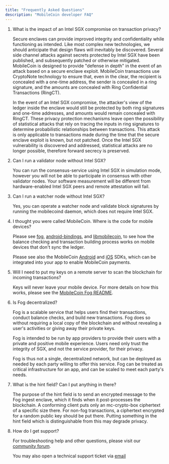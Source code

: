 ```yaml
---
title: "Frequently Asked Questions"
description: "MobileCoin developer FAQ"
---
```


1. What is the impact of an Intel SGX compromise on transaction privacy?

    Secure enclaves can provide improved integrity and confidentiality while functioning as intended. Like most complex new technologies, we should anticipate that design flaws will inevitably be discovered. Several side channel attacks against secrets protected by Intel SGX have been published, and subsequently patched or otherwise mitigated. MobileCoin is designed to provide "defense in depth" in the event of an attack based on a secure enclave exploit. MobileCoin transactions use CryptoNote technology to ensure that, even in the clear, the recipient is concealed with a one-time address, the sender is concealed in a ring signature, and the amounts are concealed with Ring Confidential Transactions (RingCT).

    In the event of an Intel SGX compromise, the attacker's view of the ledger inside the enclave would still be protected by both ring signatures and one-time addresses, and amounts would remain concealed with RingCT. These privacy protection mechanisms leave open the possibility of statistical attacks that rely on tracing the inputs in ring signatures to determine probabilistic relationships between transactions. This attack is only applicable to transactions made during the time that the secure enclave exploit is known, but not patched. Once the Intel SGX vulnerability is discovered and addressed, statistical attacks are no longer possible, therefore forward secrecy is preserved.

2. Can I run a validator node without Intel SGX?

    You can run the consensus-service using Intel SGX in simulation mode, however you will not be able to participate in consensus with other validator nodes. Your software measurement will be different from hardware-enabled Intel SGX peers and remote attestation will fail.

3. Can I run a watcher node without Intel SGX?

    Yes, you can operate a watcher node and validate block signatures by running the mobilecoind daemon, which does not require Intel SGX.

4. I thought you were called MobileCoin. Where is the code for mobile devices?

    Please see [fog](https://github.com/mobilecoinfoundation/mobilecoin/blob/master/fog), [android-bindings](https://github.com/mobilecoinfoundation/mobilecoin/blob/master/android-bindings), and [libmobilecoin](https://github.com/mobilecoinfoundation/mobilecoin/blob/master/libmobilecoin), to see how the balance checking and transaction building process works on mobile devices that don't sync the ledger.

    Please see also the MobileCoin [Android](https://github.com/mobilecoinofficial/android-sdk/) and [iOS](https://github.com/mobilecoinofficial/MobileCoin-Swift) SDKs, which can be integrated into your app to enable MobileCoin payments.

5. Will I need to put my keys on a remote server to scan the blockchain for incoming transactions?

    Keys will never leave your mobile device. For more details on how this works, please see the [MobileCoin Fog README](https://github.com/mobilecoinfoundation/mobilecoin/blob/master/fog).

6. Is Fog decentralized?

    Fog is a scalable service that helps users find their transactions, conduct balance checks, and build new transactions. Fog does so without requiring a local copy of the blockchain and without revealing a user's activities or giving away their private keys.

    Fog is intended to be run by app providers to provide their users with a private and positive mobile experience. Users need only trust the integrity of SGX, and not the service provider, for their privacy.

    Fog is thus not a single, decentralized network, but can be deployed as needed by each party willing to offer this service. Fog can be treated as critical infrastructure for an app, and can be scaled to meet each party's needs.

7. What is the hint field? Can I put anything in there?

    The purpose of the hint field is to send an encrypted message to the Fog ingest enclave, which it finds when it post-processes the blockchain. A conforming client puts only an mc-crypto-box ciphertext of a specific size there. For non-fog transactions, a ciphertext encrypted for a random public key should be put there. Putting something in the hint field which is distinguishable from this may degrade privacy.

8. How do I get support?

   For troubleshooting help and other questions, please visit our [community forum](https://community.mobilecoin.foundation/).

   You may also open a technical support ticket via [email](mailto://support@mobilecoin.foundation)